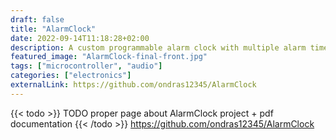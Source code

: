 ```yaml
---
draft: false
title: "AlarmClock"
date: 2022-09-14T11:18:28+02:00
description: A custom programmable alarm clock with multiple alarm times and advanced functionality (including a web configuration interface)
featured_image: "AlarmClock-final-front.jpg"
tags: ["microcontroller", "audio"]
categories: ["electronics"]
externalLink: https://github.com/ondras12345/AlarmClock
---
```

{{< todo >}}
TODO proper page about AlarmClock project + pdf documentation
{{< /todo >}}
https://github.com/ondras12345/AlarmClock
